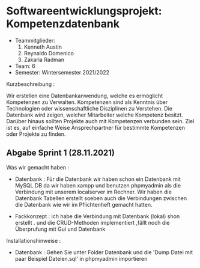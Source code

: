 # Softwareentwicklungsprojekt: Kompetenzdatenbank

* Teammitglieder:
	1. Kenneth Austin
	2. Reynaldo Domenico
	3. Zakaria Radman
* Team: 6
* Semester: Wintersemester 2021/2022

Kurzbeschreibung :

Wir erstellen eine Datenbankanwendung, welche es ermöglicht Kompetenzen zu Verwalten. Kompetenzen sind als Kenntnis über Technologien oder wissenschaftliche Disziplinen zu Verstehen.
Die Datenbank wird zeigen, welcher Mitarbeiter welche Kompetenz besitzt. Darüber hinaus sollten Projekte auch mit Kompetenzen verbunden sein. Ziel ist es, auf einfache Weise Ansprechpartner für bestimmte Kompetenzen oder Projekte zu finden.

## Abgabe Sprint 1 (28.11.2021)  
Was wir gemacht haben :
* Datenbank : Für die Datenbank wir haben schon ein Datenbank  mit MySQL DB da wir haben xampp und benutzen phpmyadmin als die Verbindung mit unserem localserver im Rechner. Wir haben die Datenbank Tabellen erstellt soeben auch die Verbindungen zwischen die Datenbank wie wir im Pflichtenheft gemacht hatten.

* Fackkonzept : ich habe die Verbindung mit Datenbank (lokal) shon erstellt .
und die CRUD-Methoden implementiert ,fällt noch die Überprufung mit Gui und Datenbank

Installationshinweise :
* Datenbank : Gehen Sie unter Folder Datenbank und die 'Dump Datei mit paar Beispiel Dateien.sql' in phpmyadmin importieren





	

